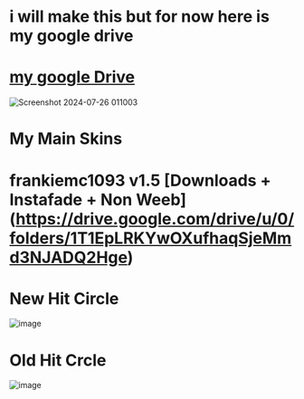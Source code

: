 # i will make this but for now here is my google drive

# [my google Drive](https://drive.google.com/drive/folders/1ekRWLnVyYvitC5rauGxj23_P5Yi3B32-)
![Screenshot 2024-07-26 011003](https://github.com/user-attachments/assets/3bfb0f49-adad-4b5b-8007-eedf9d384d13)


# My Main Skins

# frankiemc1093 v1.5 [Downloads + Instafade + Non Weeb] (https://drive.google.com/drive/u/0/folders/1T1EpLRKYwOXufhaqSjeMmd3NJADQ2Hge)
# New Hit Circle
![image](https://github.com/user-attachments/assets/1c9ac96e-4d98-4039-99f1-c6cf11c0acb5)

# Old Hit Crcle
![image](https://github.com/user-attachments/assets/f448da22-ca96-4d81-93aa-3d06c5308d03)
